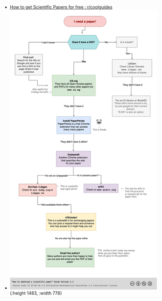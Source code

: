 - [How to get Scientific Papers for free : r/coolguides](https://www.reddit.com/r/coolguides/comments/xr7dr0/how_to_get_scientific_papers_for_free/)
- ![how to find free paper.png](../assets/how_to_find_free_paper_1737295464684_0.png){:height 1483, :width 778}